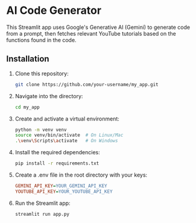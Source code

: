 # AI Code Generator

This Streamlit app uses Google's Generative AI (Gemini) to generate code from a prompt, 
then fetches relevant YouTube tutorials based on the functions found in the code.

## Installation

1. Clone this repository:
   ```bash
   git clone https://github.com/your-username/my_app.git

2. Navigate into the directory:
    ```bash
    cd my_app

3. Create and activate a virtual environment:
    ```bash
    python -m venv venv
    source venv/bin/activate  # On Linux/Mac
    .\venv\Scripts\activate   # On Windows

4. Install the required dependencies:
    ```bash
    pip install -r requirements.txt

5. Create a .env file in the root directory with your keys:
    ```ini
    GEMINI_API_KEY=YOUR_GEMINI_API_KEY
    YOUTUBE_API_KEY=YOUR_YOUTUBE_API_KEY

6. Run the Streamlit app:
    ```bash
    streamlit run app.py
